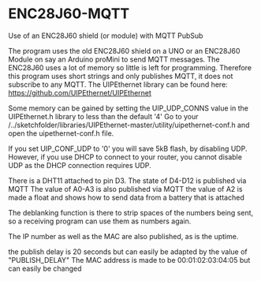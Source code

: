 # ENC28J60-MQTT
Use of an ENC28J60 shield (or module) with MQTT PubSub


The program uses the old ENC28J60 shield on a UNO or an ENC28J60 Module on say an Arduino proMini to send MQTT messages.
The ENC28J60 uses a lot of memory so little is left for programming. Therefore this program uses short strings and only publishes MQTT, it does not subscribe to any MQTT. The UIPEthernet library can be found here: https://github.com/UIPEthernet/UIPEthernet

Some memory can be gained by setting the UIP_UDP_CONNS value in the UIPEthernet.h library to less than the default '4'
Go to your /../sketchfolder/libraries/UIPEthernet-master/utility/uipethernet-conf.h  and open the uipethernet-conf.h file.

If you set UIP_CONF_UDP to '0' you will save 5kB flash, by disabling UDP. However, if you use DHCP to connect to your router, you cannot disable UDP as the DHCP connection requires UDP. 

There is a DHT11 attached to pin D3.
The state of D4-D12 is published  via MQTT
The value of A0-A3 is also published via MQTT
the value of A2 is  made a float and shows how to send data from a battery that is attached

The deblanking function is there to strip spaces of the numbers being sent, so a receiving program can use them as numbers again.

The IP number as well as the MAC are also published, as is the uptime.

the publish delay is 20 seconds but can easily be adapted by the value of "PUBLISH_DELAY"
The MAC address is made to be 00:01:02:03:04:05 but can easily be changed
